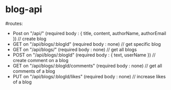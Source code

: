# blog-api

#routes:
- Post on "/api/" (required body : { title, content, authorName, authorEmail })     // create blog
- GET on "/api/blogs/:blogId" (required body : none)                                // get specific blog
- GET on "/api/blogs/" (required body : none)                                       // get all blogs
- POST on "/api/blogs/:blogId" (required body : { text, userName })                 // create comment on a blog
- GET on "/api/blogs/:blogId/comments" (required body : none)                       // get all comments of a blog
- PUT on "/api/blogs/:blogId/likes" (required body : none)                          // increase likes of a blog
